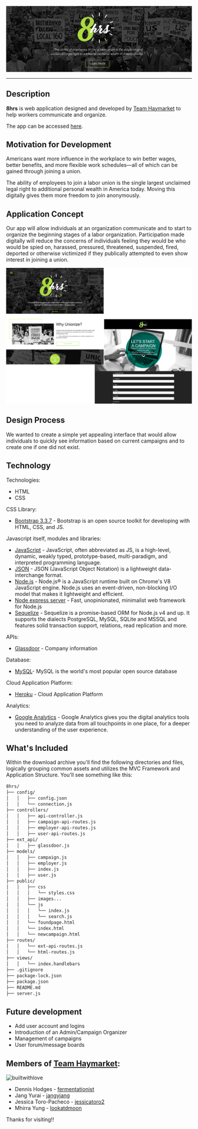 <div align="center">
	<img src="public/images/header-for-readme.png"><br>
</div>

-----------------
## Description
**8hrs** is web application designed and developed by [Team Haymarket](https://github.com/8hrs) to help workers communicate and organize.  

The app can be accessed [here](https://eight-hrs.herokuapp.com/).

## Motivation for Development
Americans want more influence in the workplace to win better wages, better benefits, and more flexible work schedules—all of which can be gained through joining a union.

The ability of employees to join a labor union is the single largest unclaimed legal right to additional personal wealth in America today.  Moving this digitally gives them more freedom to join anonymously.

## Application Concept
Our app will allow individuals at an organization communicate and to start to organize the beginning stages of a labor organization. Participation made digitally will reduce the concerns of individuals feeling they would be who would be spied on, harassed, pressured, threatened, suspended, fired, deported or otherwise victimized if they publically attempted to even show interest in joining a union.

<div align="center">
	<img src="public/images/screenshots.png"><br>
</div>

## Design Process
We wanted to create a simple yet appealing interface that would allow individuals to quickly see information based on current campaigns and to create one if one did not exist.   

## Technology

Technologies:
* HTML
* CSS

CSS Library:
* [Bootstrap 3.3.7](https://getbootstrap.com/docs/3.3/) - Bootstrap is an open source toolkit for developing with HTML, CSS, and JS.

Javascript itself, modules and libraries:
* [JavaScript](https://www.w3schools.com/js/) - JavaScript, often abbreviated as JS, is a high-level, dynamic, weakly typed, prototype-based, multi-paradigm, and interpreted programming language.
* [JSON](https://www.json.org/) - JSON (JavaScript Object Notation) is a lightweight data-interchange format.
* [Node.js](https://nodejs.org/en/) - Node.js® is a JavaScript runtime built on Chrome's V8 JavaScript engine. Node.js uses an event-driven, non-blocking I/O model that makes it lightweight and efficient.
* [Node express server](http://expressjs.com) - Fast, unopinionated, minimalist web framework for Node.js
* [Sequelize](http://docs.sequelizejs.com/) - Sequelize is a promise-based ORM for Node.js v4 and up. It supports the dialects PostgreSQL, MySQL, SQLite and MSSQL and features solid transaction support, relations, read replication and more.

APIs:
* [Glassdoor](https://www.glassdoor.com/developer/companiesApiActions.htm) - Company information

Database:
* [MySQL](https://www.mysql.com)- MySQL is the world's most popular open source database

Cloud Application Platform:
* [Heroku](https://www.heroku.com/) - Cloud Application Platform

Analytics:
* [Google Analytics](https://analytics.google.com/analytics/web/#embed/report-home/a111282891w165969998p166452255/) - Google Analytics gives you the digital analytics tools you need to analyze data from all touchpoints in one place, for a deeper understanding of the user experience.


## What's Included
Within the download archive you'll find the following directories and files, logically grouping common assets and utilizes the MVC Framework and Application Structure. You'll see something like this:

```
8hrs/
├── config/
│   │   ├── config.json
│   │   └── connection.js
├── controllers/
│   │   ├── api-controller.js
│   │   ├── campaign-api-routes.js
│   │   ├── employer-api-routes.js
│   │   ├── user-api-routes.js
├── ext_api/
│   │   ├── glassdoor.js
├── models/
│   │   ├── campaign.js
│   │   ├── employer.js
│   │   ├── index.js
│   │   ├── user.js
├── public/
│   │   ├── css
│   │   │   └── styles.css
│   │   ├── images...
│   │   └── js
│   │   │   └── index.js
│   │   │   └── search.js
│   │   └── foundpage.html
│   │   └── index.html
│   │   └── newcampaign.html
├── routes/
│   │   └── ext-api-routes.js
│   │   └── html-routes.js
├── views/
│   │   └── index.handlebars
├── .gitignore
├── package-lock.json
├── package.json
├── README.md
├── server.js
```
## Future development
* Add user account and logins
* Introduction of an Admin/Campaign Organizer
* Management of campaigns
* User forum/message boards

## Members of [Team Haymarket](https://github.com/8hrs):
![builtwithlove](http://forthebadge.com/images/badges/built-with-love.svg)

* Dennis Hodges - [fermentationist](https://github.com/fermentationist)
* Jang Yurai - [jangyjang](https://github.com/jangyjang)
* Jessica Toro-Pacheco - [jessicatoro2](https://github.com/jessicatoro2)
* Mhirra Yung - [lookatdmoon](https://github.com/lookatdmoon)

Thanks for visiting!!
